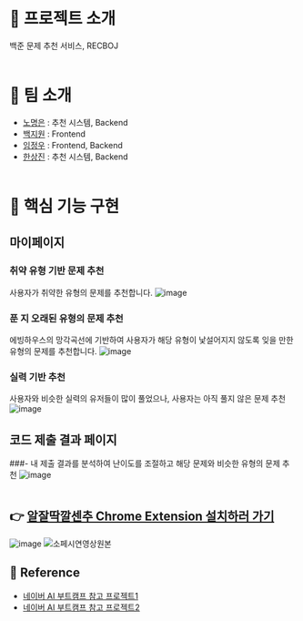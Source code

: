 # 📑 프로젝트 소개
백준 문제 추천 서비스, RECBOJ<br><br>

# 👏 팀 소개 
* [노명은](https://github.com/NoMyeongEun) : 추천 시스템, Backend
* [백지원](https://github.com/qorjiwon) : Frontend
* [임정우](https://github.com/crash1522) : Frontend, Backend
* [한상진](https://github.com/eu2525) : 추천 시스템, Backend<br><br>


# 🔎 핵심 기능 구현
## 마이페이지
### 취약 유형 기반 문제 추천<br>
사용자가 취약한 유형의 문제를 추천합니다.
![image](https://github.com/qorjiwon/RecBOJ/assets/82700743/0ad72ab5-bd8d-47a2-b539-87532206b900)<br>

### 푼 지 오래된 유형의 문제 추천<br>
에빙하우스의 망각곡선에 기반하여 사용자가 해당 유형이 낯설어지지 않도록 잊을 만한 유형의 문제를 추천합니다.
![image](https://github.com/qorjiwon/RecBOJ/assets/82700743/797e6680-832e-43dc-b6c2-6840fbfe471e)<br>

### 실력 기반 추천<br>
사용자와 비슷한 실력의 유저들이 많이 풀었으나, 사용자는 아직 풀지 않은 문제 추천
![image](https://github.com/qorjiwon/RecBOJ/assets/82700743/2cd9d14a-a027-4856-9f69-bc22a03157ff)<br>

## 코드 제출 결과 페이지
###- 내 제출 결과를 분석하여 난이도를 조절하고 해당 문제와 비슷한 유형의 문제 추천
![image](https://github.com/qorjiwon/RecBOJ/assets/82700743/7ed63c53-25e4-42c6-952e-56dce7e9116f)<br><br>


## 👉 [알잘딱깔센추 Chrome Extension 설치하러 가기](https://chromewebstore.google.com/detail/%EC%95%8C%EC%9E%98%EB%94%B1%EA%B9%94%EC%84%BC%EC%B6%94/fcpblpadoappooofdepifdbmnpnohhap?hl=ko&utm_source=ext_sidebar)
![image](https://github.com/qorjiwon/RecBOJ/assets/82700743/67146739-3cdc-4208-9de4-680d5e7f9d19)
![소페시연영상원본](https://github.com/qorjiwon/RecBOJ/assets/82700743/6c7bac35-0114-4928-9e25-cd40521921a0)






## 📄 Reference
- [네이버 AI 부트캠프 참고 프로젝트1](https://github.com/boostcampaitech3/final-project-level3-recsys-05)
- [네이버 AI 부트캠프 참고 프로젝트2](https://github.com/Glanceyes/RECJOON)
